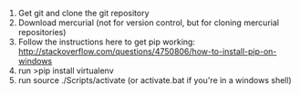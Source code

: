 
1) Get git and clone the git repository
2) Download mercurial (not for version control, but for cloning mercurial repositories)
3) Follow the instructions here to get pip working: http://stackoverflow.com/questions/4750806/how-to-install-pip-on-windows
4) run >pip install virtualenv
5) run source ./Scripts/activate
(or activate.bat if you're in a windows shell)
